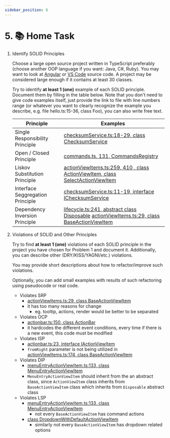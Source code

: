 ```yaml
---
sidebar_position: 6
---
```


# 5. 📚 Home Task

1. Identify SOLID Principles

   Choose a large open source project written in TypeScript preferably (choose another OOP language if you want: Java, C#, Ruby). You may want to look at [Angular](https://github.com/angular) or [VS Code](https://github.com/microsoft/vscode) source code. A project may be considered large enough if it contains at least 30 classes.

   Try to identify **at least 1 (one)** example of each SOLID principle. Document them by filling in the table below. Note that you don't need to give code examples itself, just provide the link to file with line numbers range (or whatever you want to clearly recognize the example you describe, e.g. file hello.ts:15-36, class Foo), you can also write free text.

   | Principle                        | Examples                                                                                                                                                                                                                                                                          |
   | -------------------------------- | --------------------------------------------------------------------------------------------------------------------------------------------------------------------------------------------------------------------------------------------------------------------------------- |
   | Single Responsibility Principle  | [checksumService.ts:18-29, class ChecksumService](https://github.com/microsoft/vscode/blob/main/src/vs/platform/checksum/node/checksumService.ts)                                                                                                                                 |
   | Open / Closed Principle          | [commands.ts, 131, CommandsRegistry](https://github.com/microsoft/vscode/blob/main/src/vs/platform/commands/common/commands.ts)                                                                                                                                                   |
   | Liskov Substitution Principle    | [actionViewItems.ts:259, 410 , class ActionViewItem, class SelectActionViewItem](https://github.com/microsoft/vscode/blob/main/src/vs/base/browser/ui/actionbar/actionViewItems.ts)                                                                                               |
   | Interface Seggregation Principle | [checksumService.ts:11-19, interface IChecksumService](https://github.com/microsoft/vscode/blob/main/src/vs/platform/checksum/common/checksumService.ts)                                                                                                                          |
   | Dependency Inversion Principle   | [lifecycle.ts:241, abstract class Disposable](https://github.com/microsoft/vscode/blob/main/src/vs/base/common/lifecycle.ts) [actionViewItems.ts:29, class BaseActionViewItem](https://github.com/microsoft/vscode/blob/main/src/vs/base/browser/ui/actionbar/actionViewItems.ts) |

2. Violations of SOLID and Other Principles

   Try to find **at least 1 (one)** violations of each SOLID principle in the project you have chosen for Problem 1 and document it. Additionally, you can describe other (DRY/KISS/YAGNI/etc.) violations.

   You may provide short descriptions about how to refactor/improve such violations.

   Optionally, you can add small examples with results of such refactoring using pseudocode or real code.

   - Violates SRP
     - [actionViewItems.ts:29, class BaseActionViewItem](https://github.com/microsoft/vscode/blob/main/src/vs/base/browser/ui/actionbar/actionViewItems.ts)
     - it has too many reasons for change
       - eg. tooltip, actions, render would be better to be separated
   - Violates OCP
     - [actionbar.ts:150, class ActionBar](https://github.com/microsoft/vscode/blob/main/src/vs/base/browser/ui/actionbar/actionbar.ts)
     - it hardcodes the different event conditions, every time if there is a new event, this code must be modified
   - Violates ISP
     - [actionbar.ts:23, interface IActionViewItem](https://github.com/microsoft/vscode/blob/main/src/vs/base/browser/ui/actionbar/actionbar.ts)
     - `fromRight` parameter is not being utilized in [actionViewItems.ts:174, class BaseActionViewItem](https://github.com/microsoft/vscode/blob/main/src/vs/base/browser/ui/actionbar/actionViewItems.ts)
   - Violates DIP
     - [menuEntryActionViewItem.ts:133, class MenuEntryActionViewItem](https://github.com/microsoft/vscode/blob/main/src/vs/platform/actions/browser/menuEntryActionViewItem.ts)
     - `MenuEntryActionViewItem` should inherit from the an abstract class, since `ActionViewItem` class inherits from `BaseActionViewItem` class which inherits from `Disposable` abstract class
   - Violates LSP
     - [menuEntryActionViewItem.ts:133. class MenuEntryActionViewItem](https://github.com/microsoft/vscode/blob/main/src/vs/platform/actions/browser/menuEntryActionViewItem.ts)
       - not every `BaseActionViewItem` has command actions
     - [class DropdownWithDefaultActionViewItem](https://github.com/microsoft/vscode/blob/main/src/vs/platform/actions/browser/menuEntryActionViewItem.ts)
       - similarly not every `BaseActionViewItem` has dropdown related options
